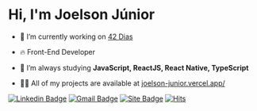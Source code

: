 
# Hi, I'm Joelson Júnior

- 🔭  I’m currently working on [42 Dias](https://github.com/42dias/)

- 🔥 Front-End Developer

- 🌱  I’m always studying **JavaScript, ReactJS, React Native, TypeScript**

- 👨‍💻 All of my projects are available at [joelson-junior.vercel.app/](https://joelson-junior.vercel.app/)


[![Linkedin Badge](https://img.shields.io/badge/-Joelson%20Júnior-673ab7?style=flat-square&logo=Linkedin&logoColor=white&link=https://www.linkedin.com/in/)](https://www.linkedin.com/in/jlsnjnr/)
[![Gmail Badge](https://img.shields.io/badge/-contato.joelsonjunior@gmail.com-673ab7?style=flat-square&logo=Gmail&logoColor=white&link=mailto:diego.schell.f@gmail.com)](mailto:contato.joelsonjunior@gmail.com)
[![Site Badge](https://img.shields.io/badge/-Joelson%20Júnior-6633cc?style=flat-square&logo=react&logoColor=white&labelColor=6633cc&link=https://joelson-junior.vercel.app)](https://joelson-junior.vercel.app) 
[![Hits](https://hits.seeyoufarm.com/api/count/incr/badge.svg?url=https%3A%2F%2Fgithub.com%2Fjlsnjnr&count_bg=%23552AAA&title_bg=%236633CC&icon=github.svg&icon_color=%23FFFFFF&title=Profile+Views&edge_flat=false)](https://hits.seeyoufarm.com)
